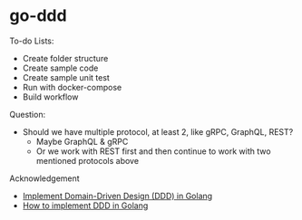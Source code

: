 # go-ddd

To-do Lists:

- Create folder structure 
- Create sample code
- Create sample unit test
- Run with docker-compose 
- Build workflow

Question:

- Should we have multiple protocol, at least 2, like gRPC, GraphQL, REST?
  - Maybe GraphQL & gRPC
  - Or we work with REST first and then continue to work with two mentioned protocols above

Acknowledgement

- [Implement Domain-Driven Design (DDD) in Golang](https://medium.com/@next_shore/implement-domain-driven-design-ddd-in-golang-ecdb6b6367ed)
- [How to implement DDD in Golang](https://programmingpercy.tech/blog/how-to-domain-driven-design-ddd-golang)
